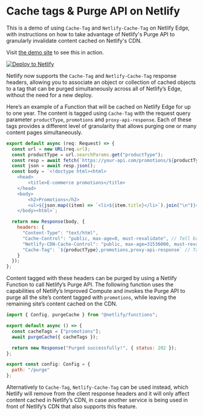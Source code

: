 # Cache tags & Purge API on Netlify

This is a demo of using `Cache-Tag` and `Netlify-Cache-Tag` on Netlify Edge,
with instructions on how to take advantage of Netlify's Purge API to granularly
invalidate content cached on Netlify's CDN.

Visit [the demo site](https://cache-tags-and-purge-api.netlify.app/) to see this in action.

[![Deploy to Netlify](https://www.netlify.com/img/deploy/button.svg)](https://app.netlify.com/start/deploy?repository=https://github.com/netlify-labs/cache-tags-and-purge-api)

Netlify now supports the `Cache-Tag` and `Netlify-Cache-Tag` response headers, allowing you to associate an object or collection of cached objects to a tag that can be purged simultaneously across all of Netlify’s Edge, without the need for a new deploy.

Here’s an example of a Function that will be cached on Netlify Edge for up to one year. The content is tagged using `Cache-Tag` with the request query parameter `productType`, `promotions` and `proxy-api-response`. Each of these tags provides a different level of granularity that allows purging one or many content pages simultaneously.

```jsx
export default async (req: Request) => {
  const url = new URL(req.url);
  const productType = url.searchParams.get("productType");
  const resp = await fetch(`https://your-api.com/promotions/${productType}`);
  const json = await resp.json();
  const body = `<!doctype html><html>
    <head>
        <title>E-commerce promotions</title>
    </head>
    <body>
        <h2>Promotions</h2>
        <ul>${json.map((item) => `<li>${item.title}</li>`).join("\n")}</ul>
    </body><html>`;

  return new Response(body, {
    headers: {
      "Content-Type": "text/html",
      "Cache-Control": "public, max-age=0, must-revalidate", // Tell browsers to always revalidate
      "Netlify-CDN-Cache-Control": "public, max-age=31536000, must-revalidate", // Tell Edge to cache asset for up to a year,
      "Cache-Tag": `${productType},promotions,proxy-api-response` // Tag all promotions responses with these tags
    }
  });
};
```

Content tagged with these headers can be purged by using a Netlify Function to call Netlify’s Purge API. The following function uses the capabilities of Netlify’s Improved Compute and invokes the Purge API to purge all the site’s content tagged with `promotions`, while leaving the remaining site’s content cached on the CDN.

```jsx
import { Config, purgeCache } from "@netlify/functions";

export default async () => {
  const cacheTags = ["promotions"];
  await purgeCache({ cacheTags });

  return new Response("Purged successfully!", { status: 202 });
};

export const config: Config = {
  path: "/purge"
};
```

Alternatively to `Cache-Tag`, `Netlify-Cache-Tag` can be used instead, which Netlify will remove from the client response headers and it will only affect content cached in Netlify’s CDN, in case another service is being used in front of Netlify’s CDN that also supports this feature.
